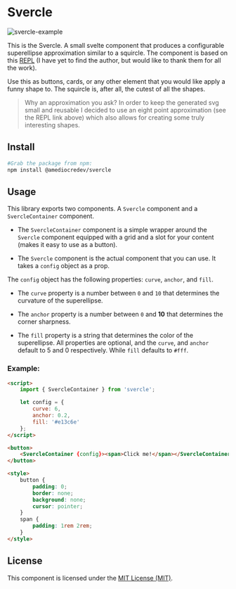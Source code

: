 # Svercle

![svercle-example](https://user-images.githubusercontent.com/9851733/140587531-dded69ec-507f-484a-8328-d8d3a0f43457.png)

This is the Svercle. A small svelte component that produces a configurable superellipse approximation similar to a squircle. The component is based on this [REPL](https://svelte.dev/repl/2319271d93c34981aafce411f8345be8?version=3.18.2) (I have yet to find the author, but would like to thank them for all the work).

Use this as buttons, cards, or any other element that you would like apply a funny shape to. The squircle is, after all, the cutest of all the shapes.

> Why an approximation you ask? In order to keep the generated svg small and reusable I decided to use an eight point approximation (see the REPL link above) which also allows for creating some truly interesting shapes.

## Install

```bash
#Grab the package from npm:
npm install @amediocredev/svercle
```

## Usage

This library exports two components. A `Svercle` component and a `SvercleContainer` component.

- The `SvercleContainer` component is a simple wrapper around the `Svercle` component equipped with a grid and a slot for your content (makes it easy to use as a button).

- The `Svercle` component is the actual component that you can use. It takes a `config` object as a prop.

The `config` object has the following properties: `curve`, `anchor`, and `fill`.

- The `curve` property is a number between `0` and `10` that determines the curvature of the superellipse.

- The `anchor` property is a number between `0` and **10** that determines the corner sharpness.

- The `fill` property is a string that determines the color of the superellipse. All properties are optional, and the `curve`, and `anchor` default to 5 and 0 respectively. While `fill` defaults to `#fff`.

### Example:

```html
<script>
	import { SvercleContainer } from 'svercle';

	let config = {
		curve: 6,
		anchor: 0.2,
		fill: '#e13c6e'
	};
</script>

<button>
	<SvercleContainer {config}><span>Click me!</span></SvercleContainer>
</button>

<style>
	button {
		padding: 0;
		border: none;
		background: none;
		cursor: pointer;
	}
	span {
		padding: 1rem 2rem;
	}
</style>
```

## License

This component is licensed under the [MIT License (MIT)](./LICENSE).
